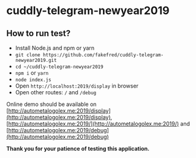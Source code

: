 # cuddly-telegram-newyear2019
## How to run test?
* Install Node.js and npm or yarn
* `git clone https://github.com/fakefred/cuddly-telegram-newyear2019.git`
* `cd ~/cuddly-telegram-newyear2019`
* `npm i` or `yarn`
* `node index.js`
* Open `http://localhost:2019/display` in browser
* Open other routes: `/` and `/debug`

Online demo should be available on [http://autometalogolex.me:2019/display](http://autometalogolex.me:2019/display), [http://autometalogolex.me:2019/](http://autometalogolex.me:2019/) and [http://autometalogolex.me:2019/debug](http://autometalogolex.me:2019/debug)

**Thank you for your patience of testing this application.**
